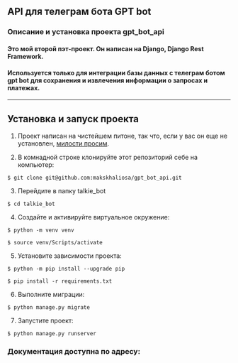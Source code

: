 ## API для телеграм бота GPT bot
### Описание и установка проекта gpt_bot_api
#### Это мой второй пэт-проект. Он написан на Django, Django Rest Framework.
#### Используется только для интеграции базы данных с телеграм ботом gpt bot для сохранения и извлечения информации о запросах и платежах.
---
## Установка и запуск проекта
1. Проект написан на чистейшем питоне, так что, если у вас он еще не установлен,
[милости просим](https://www.python.org/downloads/).

2. В комнадной строке клонируйте этот репозиторий себе на компьютер:
```
$ git clone git@github.com:makskhaliosa/gpt_bot_api.git
```

3. Перейдите в папку talkie_bot
```
$ cd talkie_bot
```

4. Создайте и активируйте виртуальное окружение:
```
$ python -m venv venv

$ source venv/Scripts/activate
```

5. Установите зависимости проекта:
```
$ python -m pip install --upgrade pip

$ pip install -r requirements.txt
```

6. Выполните миграции:
```
$ python manage.py migrate
```

7. Запустите проект:
```
$ python manage.py runserver
```

### Документация доступна по адресу: 
